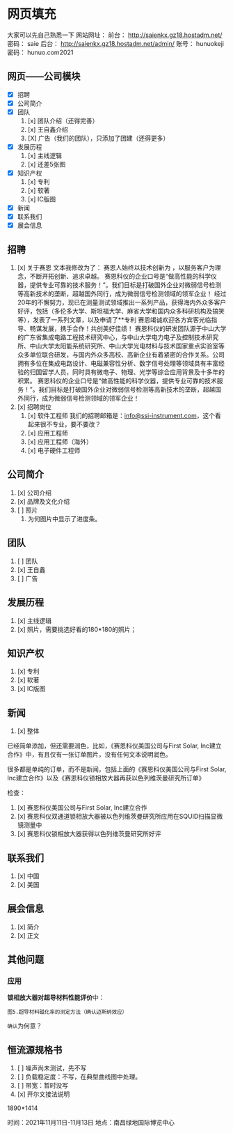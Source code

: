 # 网页填充

大家可以先自己熟悉一下
网站网址：
前台： http://saienkx.gz18.hostadm.net/
密码： saie
后台： http://saienkx.gz18.hostadm.net/admin/
账号： hunuokeji 密码： hunuo.com2021

## 网页——公司模块

- [x] 招聘
- [x] 公司简介
- [x] 团队
  1. [x] 团队介绍（还得完善）
  2. [x] 王自鑫介绍
  3. [X] 广告（我们的团队），只添加了团建（还得更多）
- [x] 发展历程
  1. [x] 主线逻辑
  2. [x] 还差5张图
- [x] 知识产权
  1. [x] 专利
  2. [x] 软著
  3. [x] IC版图
- [x] 新闻
- [x] 联系我们
- [x] 展会信息

## 招聘

1. [x] 关于赛恩
  文本我修改为了：
  赛恩人始终以技术创新为 ，以服务客户为理念，不断开拓创新、追求卓越。
  赛恩科仪的企业口号是“做高性能的科学仪器，提供专业可靠的技术服务！”。我们目标是打破国外企业对微弱信号检测等高新技术的垄断，超越国外同行，成为微弱信号检测领域的领军企业！
  经过20年的不懈努力，现已在测量测试领域推出一系列产品，获得海内外众多客户好评，包括（多伦多大学、斯坦福大学、麻省大学和国内众多科研机构及搞笑等），发表了一系列文章，以及申请了**专利
  赛恩竭诚欢迎各方宾客光临指导、畅谋发展，携手合作！共创美好佳绩！
  赛恩科仪的研发团队源于中山大学的广东省集成电路工程技术研究中心，与中山大学电力电子及控制技术研究所、中山大学太阳能系统研究所、中山大学光电材料与技术国家重点实验室等众多单位联合研发，与国内外众多高校、高新企业有着紧密的合作关系。公司拥有多位在集成电路设计、电磁兼容性分析、数字信号处理等领域具有丰富经验的归国留学人员，同时具有微电子、物理、光学等综合应用背景及十多年的积累。
  赛恩科仪的企业口号是“做高性能的科学仪器，提供专业可靠的技术服务！”。我们目标是打破国外企业对微弱信号检测等高新技术的垄断，超越国外同行，成为微弱信号检测领域的领军企业！
2. [x] 招聘岗位
   1. [x] 软件工程师
       我们的招聘邮箱是：<info@ssi-instrument.com>，这个看起来很不专业，要不要改？
   2. [x] 应用工程师
   3. [x] 应用工程师（海外）
   4. [x] 电子硬件工程师

## 公司简介

1. [x] 公司介绍
2. [x] 品牌及文化介绍
3. [ ] 照片
   1. 为何图片中显示了进度条。

## 团队

1. [ ] 团队
2. [x] 王自鑫
3. [ ] 广告

## 发展历程

1. [x] 主线逻辑
2. [x] 照片，需要挑选好看的180*180的照片；

## 知识产权

1. [x] 专利
2. [x] 软著
3. [x] IC版图

## 新闻

1. [x] 整体

已经简单添加，但还需要润色，比如，《赛恩科仪美国公司与First Solar, Inc建立合作》中，有且仅有一张订单图片，没有任何文本说明润色。

很多都是单纯的订单，而不是新闻，包括上面的《赛恩科仪美国公司与First Solar, Inc建立合作》以及《赛恩科仪锁相放大器再获以色列维茨曼研究所订单》

检查：

1. [x] 赛恩科仪美国公司与First Solar, Inc建立合作
2. [x] 赛恩科仪双通道锁相放大器被以色列维茨曼研究所应用在SQUID扫描显微镜测量中
3. [x] 赛恩科仪锁相放大器获得以色列维茨曼研究所好评

## 联系我们

1. [x] 中国
2. [x] 美国

## 展会信息

1. [x] 简介
2. [x] 正文

## 其他问题

### 应用

**锁相放大器对超导材料性能评价**中：

`图5.超导材料磁化率的测定方法（确认迈斯纳效应）`

`确认`为何意？

## 恒流源规格书

1. [ ] 噪声尚未测试，先不写
2. [ ] 负载稳定度：不写，在典型曲线图中处理。
3. [ ] 带宽：暂时没写
4. [x] 开尔文接法说明

1890*1414

时间：2021年11月11日-11月13日
地点：南昌绿地国际博览中心
